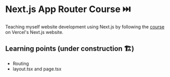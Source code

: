 # Next.js App Router Course ⏭️
Teaching myself website development using Next.js by following the [course](https://nextjs.org/learn) on Vercel's Next.js website.

## Learning points (under construction 🏗️)
- Routing
- layout.tsx and page.tsx